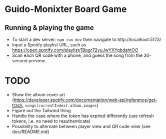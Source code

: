 # Guido-Monixter Board Game

## Running & playing the game

- To start a dev server: `npm run dev` then navigate to http://localhost:5173/
- Input a Spotify playlist URL, such as https://open.spotify.com/playlist/1Bpgr72vuJwYXYqbdahtOO
- Scan each QR code with a phone, and guess the song from the 30-second preview.

# TODO

- Show the album cover art (https://developer.spotify.com/documentation/web-api/reference/get-track, `songs[currentIndex].album.images`)
- Figure out the Tailwind thing
- Handle the case where the token has expired differently (use refresh tokens, i.e. no need to reauthenticate)
- Possibility to alternate between player view and QR code view (see doc/README.md)
